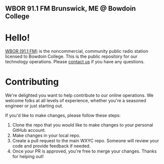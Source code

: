 ## WBOR 91.1 FM Brunswick, ME @ Bowdoin College

# Hello!

[WBOR (91.1 FM)](https://wbor.org) is the noncommercial, community public radio station licensed to Bowdoin College. This is the public repository for our technology operations. Please [contact us](https://wbor.org/contact) if you have any questions.

# Contributing
We're delighted you want to help contribute to our online operations. We welcome folks at all levels of experience, whether you're a seasoned engineer or just starting out.

If you'd like to make changes, please follow these steps:
1. Clone the repo that you would like to make changes to your personal GitHub account.
2. Make changes in your local repo.
3. Create a pull request to the main WXYC repo. Someone will review your code and provide feedback if needed.
4. Once your PR is approved, you're free to merge your changes. Thanks for helping out!
